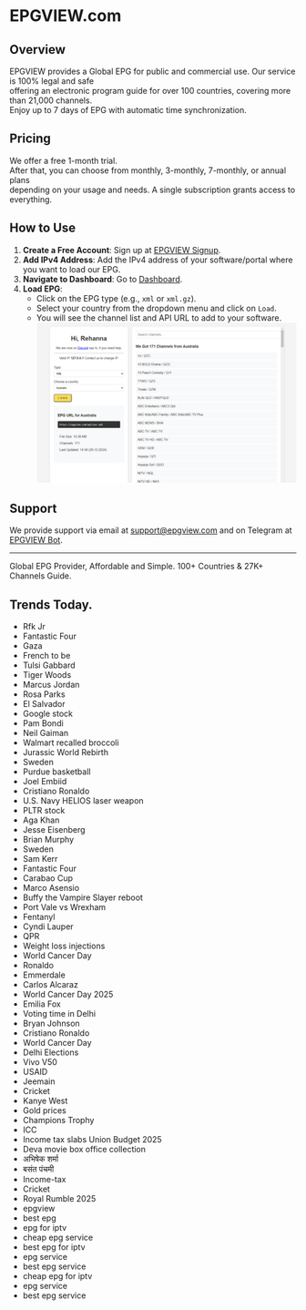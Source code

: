 # EPGVIEW.com



## Overview
EPGVIEW provides a Global EPG for public and commercial use. Our service is 100% legal and safe\
offering an electronic program guide for over 100 countries, covering more than 21,000 channels.\
Enjoy up to 7 days of EPG with automatic time synchronization.

## Pricing
We offer a free 1-month trial. \
After that, you can choose from monthly, 3-monthly, 7-monthly, or annual plans \
depending on your usage and needs. A single subscription grants access to everything.

## How to Use
1. **Create a Free Account**: Sign up at [EPGVIEW Signup](https://epgview.com/signup.php).
2. **Add IPv4 Address**: Add the IPv4 address of your software/portal where you want to load our EPG.
3. **Navigate to Dashboard**: Go to [Dashboard](https://epgview.com/dashboard.php).
4. **Load EPG**:
   - Click on the EPG type (e.g., `xml` or `xml.gz`).
   - Select your country from the dropdown menu and click on `Load`.
   - You will see the channel list and API URL to add to your software.
![EPGVIEW](img/dashboard.png)
## Support
We provide support via email at [support@epgview.com](mailto:support@epgview.com) and on Telegram at [EPGVIEW Bot](https://t.me/epgview_bot).

---

Global EPG Provider, Affordable and Simple. 100+ Countries & 27K+ Channels Guide.

## Trends Today.

- Rfk Jr
- Fantastic Four
- Gaza
- French to be
- Tulsi Gabbard
- Tiger Woods
- Marcus Jordan
- Rosa Parks
- El Salvador
- Google stock
- Pam Bondi
- Neil Gaiman
- Walmart recalled broccoli
- Jurassic World Rebirth
- Sweden
- Purdue basketball
- Joel Embiid
- Cristiano Ronaldo
- U.S. Navy HELIOS laser weapon
- PLTR stock
- Aga Khan
- Jesse Eisenberg
- Brian Murphy
- Sweden
- Sam Kerr
- Fantastic Four
- Carabao Cup
- Marco Asensio
- Buffy the Vampire Slayer reboot
- Port Vale vs Wrexham
- Fentanyl
- Cyndi Lauper
- QPR
- Weight loss injections
- World Cancer Day
- Ronaldo
- Emmerdale
- Carlos Alcaraz
- World Cancer Day 2025
- Emilia Fox
- Voting time in Delhi
- Bryan Johnson
- Cristiano Ronaldo
- World Cancer Day
- Delhi Elections
- Vivo V50
- USAID
- Jeemain
- Cricket
- Kanye West
- Gold prices
- Champions Trophy
- ICC
- Income tax slabs Union Budget 2025
- Deva movie box office collection
- अभिषेक शर्मा
- बसंत पंचमी
- Income-tax
- Cricket
- Royal Rumble 2025
- epgview
- best epg
- epg for iptv
- cheap epg service
- best epg for iptv
- epg service
- best epg service
- cheap epg for iptv
- epg service
- best epg service
